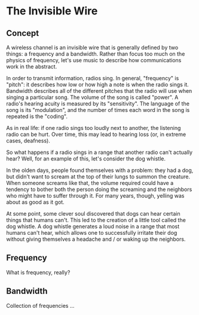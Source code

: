 # The Invisible Wire

## Concept

A wireless channel is an invisible wire that is generally defined by two things: a frequency and a bandwidth.  Rather than focus too much on the physics of frequency, let's use music to describe how communications work in the abstract.  

In order to transmit information, radios sing.  In general, "frequency" is "pitch": it describes how low or how high a note is when the radio sings it.  Bandwidth describes all of the different pitches that the radio will use when singing a particular song.  The volume of the song is called "power".  A radio's hearing acuity is measured by its "sensitivity".  The language of the song is its "modulation", and the number of times each word in the song is repeated is the "coding".

As in real life: if one radio sings too loudly next to another, the listening radio can be hurt.  Over time, this may lead to hearing loss \(or, in extreme cases, deafness\).

So what happens if a radio sings in a range that another radio can't actually hear?  Well, for an example of this, let's consider the dog whistle.

In the olden days, people found themselves with a problem: they had a dog, but didn't want to scream at the top of their lungs to summon the creature.  When someone screams like that, the volume required could have a tendency to bother both the person doing the screaming and the neighbors who might have to suffer through it.  For many years, though, yelling was about as good as it got.

At some point, some clever soul discovered that dogs can hear certain things that humans can't.   This led to the creation of a little tool called the dog whistle.  A dog whistle generates a loud noise in a range that most humans can't hear, which allows one to successfully irritate their dog without giving themselves a headache and / or waking up the neighbors.

## Frequency

What is frequency, really?

## Bandwidth

Collection of frequencies ...


